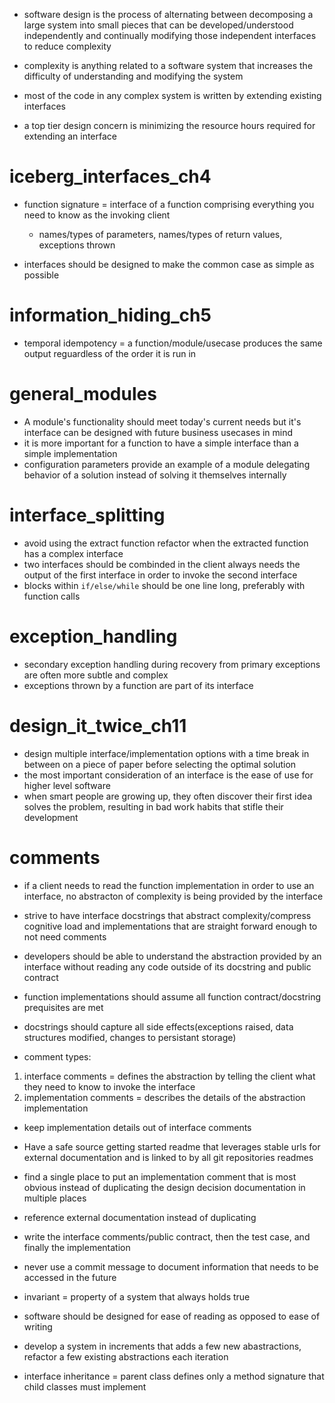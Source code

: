 - software design is the process of alternating between decomposing a large system into small pieces that can be developed/understood independently and continually modifying those independent interfaces to reduce complexity
- complexity is anything related to a software system that increases the difficulty of understanding and modifying the system 

- most of the code in any complex system is written by extending existing interfaces
- a top tier design concern is minimizing the resource hours required for extending an interface 

# iceberg_interfaces_ch4

- function signature = interface of a function comprising everything you need to know as the invoking client
  - names/types of parameters, names/types of return values, exceptions thrown

- interfaces should be designed to make the common case as simple as possible

# information_hiding_ch5
- temporal idempotency = a function/module/usecase produces the same output reguardless of the order it is run in


# general_modules
- A module's functionality should meet today's current needs but it's interface can be designed with future business usecases in mind
- it is more important for a function to have a simple interface than a simple implementation
- configuration parameters provide an example of a module delegating behavior of a solution instead of solving it themselves internally

# interface_splitting
- avoid using the extract function refactor when the extracted function has a complex interface
- two interfaces should be combinded in the client always needs the output of the first interface in order to invoke the second interface
- blocks within ```if/else/while``` should be one line long, preferably with function calls

# exception_handling
- secondary exception handling during recovery from primary exceptions are often more subtle and complex
- exceptions thrown by a function are part of its interface

# design_it_twice_ch11
- design multiple interface/implementation options with a time break in between on a piece of paper before selecting the optimal solution
- the most important consideration of an interface is the ease of use for higher level software
- when smart people are growing up, they often discover their first idea solves the problem, resulting in bad work habits that stifle their development

# comments
- if a client needs to read the function implementation in order to use an interface, no abstracton of complexity is being provided by the interface
- strive to have interface docstrings that abstract complexity/compress cognitive load and implementations that are straight forward enough to not need comments

- developers should be able to understand the abstraction provided by an interface without reading any code outside of its docstring and public contract
- function implementations should assume all function contract/docstring prequisites are met
- docstrings should capture all side effects(exceptions raised, data structures modified, changes to persistant storage)

- comment types:
1) interface comments = defines the abstraction by telling the client what they need to know to invoke the interface
2) implementation comments = describes the details of the abstraction implementation

- keep implementation details out of interface comments
- Have a safe source getting started readme that leverages stable urls for external documentation and is linked to by all git repositories readmes

- find a single place to put an implementation comment that is most obvious instead of duplicating the design decision documentation in multiple places
- reference external documentation instead of duplicating

- write the interface comments/public contract, then the test case, and finally the implementation
- never use a commit message to document information that needs to be accessed in the future
- invariant = property of a system that always holds true


- software should be designed for ease of reading as opposed to ease of writing
- develop a system in increments that adds a few new abastractions, refactor a few existing abstractions each iteration
- interface inheritance = parent class defines only a method signature that child classes must implement